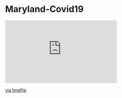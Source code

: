 # Maryland-Covid19
<div style="width:360px;max-width:100%;"><div style="height:0;padding-bottom:56.11%;position:relative;"><iframe width="360" height="202" style="position:absolute;top:0;left:0;width:100%;height:100%;" frameBorder="0" src="https://imgflip.com/embed/5bdlrl"></iframe></div><p><a href="https://imgflip.com/gif/5bdlrl">via Imgflip</a></p></div>
